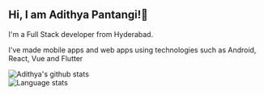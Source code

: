 <h2>Hi, I am Adithya Pantangi!👋</h2>

<p>I'm a Full Stack developer from Hyderabad.</p>

<p>I've made mobile apps and web apps using technologies such as Android, React, Vue and Flutter</p>



<img align="left" alt = "Adithya's github stats" src="https://github-readme-stats.vercel.app/api?username=Adi343&show_icons=true&theme=radical"/>

<br>

<img align="left" alt="Language stats" src="https://github-readme-stats.vercel.app/api/top-langs/?username=Adi343" />
